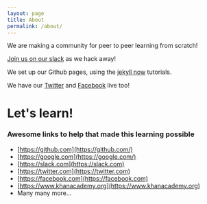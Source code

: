 ```yaml
---
layout: page
title: About
permalink: /about/
---
```


We are making a community for peer to peer learning from scratch!

[Join us on our slack](https://publicslack.com/slacks/taut-tech/invites/new) as we hack away!

We set up our Github pages, using the [jekyll now](https://github.com/barryclark/jekyll-now) tutorials.

We have our [Twitter](https://twitter.com/TautTech) and [Facebook](https://www.facebook.com/Taut.tech/) live too!

# Let's learn!

### Awesome links to help that made this learning possible

* [https://github.com](https://github.com/)
* [https://google.com](https://google.com/)
* [https://slack.com](https://slack.com)
* [https://twitter.com](https://twitter.com)
* [https://facebook.com](https://facebook.com)
* [https://www.khanacademy.org](https://www.khanacademy.org)
* Many many more...
